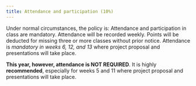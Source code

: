 ```yaml
---
title: Attendance and participation (10%)
---
```


Under normal circumstances, the policy is: Attendance and participation in class are mandatory. Attendance will be recorded weekly. Points will be deducted for missing three or more classes without prior notice. Attendance is *mandatory in weeks 6, 12, and 13* where project proposal and presentations will take place. 

**This year, however, attendance is NOT REQUIRED**. It is highly **recommended**, especially for weeks 5 and 11 where project proposal and presentations will take place. 